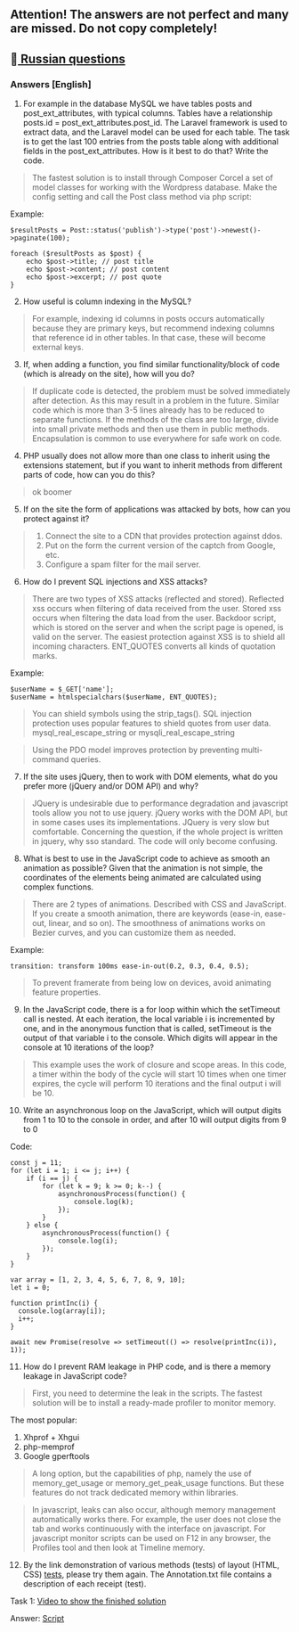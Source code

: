 ## Attention! The answers are not perfect and many are missed. Do not copy completely!

:beer:[ Russian questions](docs/README_RU.md)
------
### Answers [English]

1) For example in the database MySQL we have tables posts and post_ext_attributes, with typical columns.
Tables have a relationship posts.id = post_ext_attributes.post_id.
The Laravel framework is used to extract data, and the Laravel model can be used for each table.
The task is to get the last 100 entries from the posts table along with additional fields in the post_ext_attributes.
How is it best to do that? Write the code.

> The fastest solution is to install through Composer Corcel a set of model classes for working with the Wordpress database.
Make the config setting and call the Post class method via php script:

Example:
```
$resultPosts = Post::status('publish')->type('post')->newest()->paginate(100);

foreach ($resultPosts as $post) {
	echo $post->title; // post title
	echo $post->content; // post content
	echo $post->excerpt; // post quote
}
```

2) How useful is column indexing in the MySQL?

> For example, indexing id columns in posts occurs automatically because they are primary keys,
but recommend indexing columns that reference id in other tables. In that case, these will become external keys.

3) If, when adding a function, you find similar functionality/block of code (which is already on the site), how will you do?

> If duplicate code is detected, the problem must be solved immediately after detection.
As this may result in a problem in the future. Similar code which is more than 3-5 lines already has to be reduced to separate functions.
If the methods of the class are too large, divide into small private methods and then use them in public methods.
Encapsulation is common to use everywhere for safe work on code.

4) PHP usually does not allow more than one class to inherit using the extensions statement,
but if you want to inherit methods from different parts of code, how can you do this?

> ok boomer

5) If on the site the form of applications was attacked by bots, how can you protect against it?

> 1) Connect the site to a CDN that provides protection against ddos.
> 2) Put on the form the current version of the captch from Google, etc.
> 3) Configure a spam filter for the mail server.

6) How do I prevent SQL injections and XSS attacks?

> There are two types of XSS attacks (reflected and stored).
Reflected xss occurs when filtering of data received from the user.
Stored xss occurs when filtering the data load from the user.
Backdoor script, which is stored on the server and when the script page is opened, is valid on the server.
The easiest protection against XSS is to shield all incoming characters.
ENT_QUOTES converts all kinds of quotation marks.

Example:
```
$userName = $_GET['name'];
$userName = htmlspecialchars($userName, ENT_QUOTES);
```

> You can shield symbols using the strip_tags().
SQL injection protection uses popular features to shield quotes from user data.
mysql_real_escape_string or mysqli_real_escape_string

> Using the PDO model improves protection by preventing multi-command queries.

7) If the site uses jQuery, then to work with DOM elements, what do you prefer more (jQuery and/or DOM API) and why?

> JQuery is undesirable due to performance degradation and javascript tools allow you not to use jquery. jQuery works with the DOM API, but in some cases uses its implementations.
JQuery is very slow but comfortable.
Concerning the question, if the whole project is written in jquery, why sso standard.
The code will only become confusing.

8) What is best to use in the JavaScript code to achieve as smooth an animation as possible? Given that the animation is not simple, the coordinates of the elements being animated are calculated using complex functions.

> There are 2 types of animations. Described with CSS and JavaScript.
If you create a smooth animation, there are keywords (ease-in, ease-out, linear, and so on).
The smoothness of animations works on Bezier curves, and you can customize them as needed.

Example:
```
transition: transform 100ms ease-in-out(0.2, 0.3, 0.4, 0.5);
```

> To prevent framerate from being low on devices, avoid animating feature properties.

9) In the JavaScript code, there is a for loop within which the setTimeout call is nested. At each iteration, the local variable i is incremented by one, and in the anonymous function that is called, setTimeout is the output of that variable i to the console. Which digits will appear in the console at 10 iterations of the loop?

> This example uses the work of closure and scope areas.
In this code, a timer within the body of the cycle will start 10 times when one timer expires, the cycle will perform 10 iterations and the final output i will be 10.

10) Write an asynchronous loop on the JavaScript, which will output digits from 1 to 10 to the console in order, and after 10 will output digits from 9 to 0

Code:
```
const j = 11;
for (let i = 1; i <= j; i++) {
    if (i == j) {
        for (let k = 9; k >= 0; k--) {
            asynchronousProcess(function() {
                console.log(k);
            });
        }
    } else {
        asynchronousProcess(function() {
            console.log(i);
        });
    }
}

var array = [1, 2, 3, 4, 5, 6, 7, 8, 9, 10];
let i = 0;

function printInc(i) {
  console.log(array[i]);
  i++;
}

await new Promise(resolve => setTimeout(() => resolve(printInc(i)), 1));
```

11) How do I prevent RAM leakage in PHP code, and is there a memory leakage in JavaScript code?

> First, you need to determine the leak in the scripts.
The fastest solution will be to install a ready-made profiler to monitor memory.

The most popular:
1) Xhprof + Xhgui
2) php-memprof
3) Google gperftools

> A long option, but the capabilities of php, namely the use of memory_get_usage or memory_get_peak_usage functions.
But these features do not track dedicated memory within libraries.

> In javascript, leaks can also occur, although memory management automatically works there.
For example, the user does not close the tab and works continuously with the interface on javascript.
For javascript monitor scripts can be used on F12 in any browser, the Profiles tool and then look at Timeline memory.

12) By the link demonstration of various methods (tests) of layout (HTML, CSS) [tests](tests), please try them again. The Annotation.txt file contains a description of each receipt (test).

Task 1: [Video to show the finished solution](tests/task1/example.mp4)

Answer: [Script](tests/task1/code)
